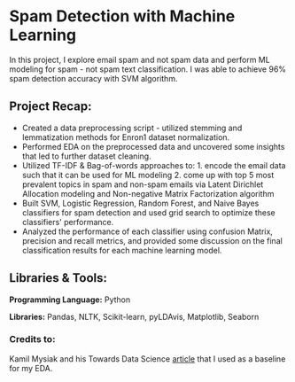 # Spam Detection with Machine Learning
In this project, I explore email spam and not spam data and perform ML modeling for spam - not spam text classification. I was able to achieve 96% spam detection accuracy with SVM algorithm.

## Project Recap:
* Created a data preprocessing script - utilized stemming and lemmatization methods for Enron1 dataset normalization.
* Performed EDA on the preprocessed data and uncovered some insights that led to further dataset cleaning.
* Utilized TF-IDF & Bag-of-words approaches to:
      1. encode the email data such that it can be used for ML modeling
      2. come up with top 5 most prevalent topics in spam and non-spam emails via Latent Dirichlet Allocation modeling and Non-negative Matrix Factorization algorithm
* Built SVM, Logistic Regression, Random Forest, and Naive Bayes classifiers for spam detection and used grid search to optimize these classifiers' performance.
* Analyzed the performance of each classifier using confusion Matrix, precision and recall metrics, and provided some discussion on the final classification results for each machine learning model.

## Libraries & Tools:
**Programming Language:** Python

**Libraries:** Pandas, NLTK, Scikit-learn, pyLDAvis, Matplotlib, Seaborn

### Credits to:
Kamil Mysiak and his Towards Data Science [article](https://towardsdatascience.com/nlp-part-3-exploratory-data-analysis-of-text-data-1caa8ab3f79d) that I used as a baseline for my EDA.
